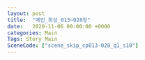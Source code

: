 ```yaml
---
layout: post
title:  "메인_회상_013~028장"
date:   2020-11-06 00:00:00 +0000
categories: Main
Tags: Story Main
SceneCode: ["scene_skip_cp013-028_q1_s10"]
---
```

